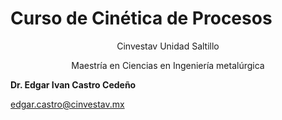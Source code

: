 # Curso de Cinética de Procesos

<center>
  
Cinvestav Unidad Saltillo

Maestría en Ciencias en Ingeniería metalúrgica

</center>



**Dr. Edgar Ivan Castro Cedeño**

[edgar.castro@cinvestav.mx](mailto:edgar.castro@cinvestav.mx)
